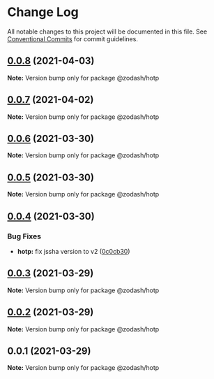 # Change Log

All notable changes to this project will be documented in this file.
See [Conventional Commits](https://conventionalcommits.org) for commit guidelines.

## [0.0.8](https://github.com/zcorky/zodash/compare/@zodash/hotp@0.0.7...@zodash/hotp@0.0.8) (2021-04-03)

**Note:** Version bump only for package @zodash/hotp





## [0.0.7](https://github.com/zcorky/zodash/compare/@zodash/hotp@0.0.6...@zodash/hotp@0.0.7) (2021-04-02)

**Note:** Version bump only for package @zodash/hotp





## [0.0.6](https://github.com/zcorky/zodash/compare/@zodash/hotp@0.0.5...@zodash/hotp@0.0.6) (2021-03-30)

**Note:** Version bump only for package @zodash/hotp





## [0.0.5](https://github.com/zcorky/zodash/compare/@zodash/hotp@0.0.4...@zodash/hotp@0.0.5) (2021-03-30)

**Note:** Version bump only for package @zodash/hotp





## [0.0.4](https://github.com/zcorky/zodash/compare/@zodash/hotp@0.0.3...@zodash/hotp@0.0.4) (2021-03-30)


### Bug Fixes

* **hotp:** fix jssha version to v2 ([0c0cb30](https://github.com/zcorky/zodash/commit/0c0cb3046a5bad11507aff1c0dc8ad17f067ad01))





## [0.0.3](https://github.com/zcorky/zodash/compare/@zodash/hotp@0.0.2...@zodash/hotp@0.0.3) (2021-03-29)

**Note:** Version bump only for package @zodash/hotp





## [0.0.2](https://github.com/zcorky/zodash/compare/@zodash/hotp@0.0.1...@zodash/hotp@0.0.2) (2021-03-29)

**Note:** Version bump only for package @zodash/hotp





## 0.0.1 (2021-03-29)

**Note:** Version bump only for package @zodash/hotp

